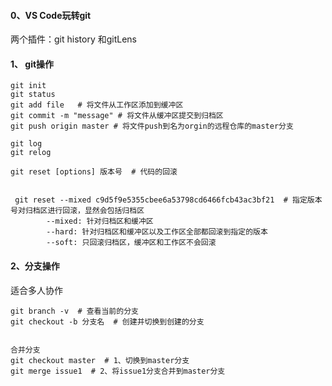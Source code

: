 #### 0、VS Code玩转git
两个插件：git history 和gitLens

#### 1、 git操作
```
git init
git status
git add file   # 将文件从工作区添加到缓冲区
git commit -m "message" # 将文件从缓冲区提交到归档区
git push origin master # 将文件push到名为orgin的远程仓库的master分支

git log 
git relog

git reset [options] 版本号  # 代码的回滚


 git reset --mixed c9d5f9e5355cbee6a53798cd6466fcb43ac3bf21  # 指定版本号对归档区进行回滚，显然会包括归档区
        --mixed: 针对归档区和缓冲区
        --hard: 针对归档区和缓冲区以及工作区全部都回滚到指定的版本
        --soft: 只回滚归档区，缓冲区和工作区不会回滚
```

#### 2、分支操作
适合多人协作
```
git branch -v  # 查看当前的分支
git checkout -b 分支名  # 创建并切换到创建的分支


合并分支
git checkout master  # 1、切换到master分支
git merge issue1  # 2、将issue1分支合并到master分支
```